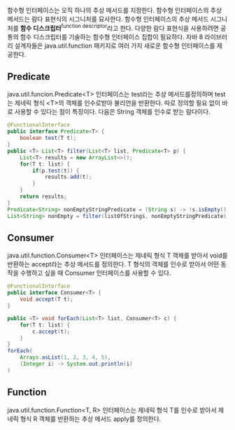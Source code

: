 함수형 인터페이스는 오직 하나의 추상 메서드를 지정한다. 함수형 인터페이스의 추상 메서드는 람다 표현식의 시그니처를 묘사한다. 함수형 인터페이스의 추상 메서드 시그니처를 __함수 디스크립터__<sup>function descriptor</sup>라고 한다. 다양한 람다 표현식을 사용하려면 공통의 함수 디스크립터를 기술하는 함수형 인터페이스 집합이 필요하다. 자바 8 라이브러리 설계자들은 java.util.function 패키지로 여러 가지 새로운 함수형 인터페이스를 제공한다.

## Predicate
java.util.funcion.Predicate\<T> 인터페이스는 test라는 추상 메서드를정의하며 test는 제네릭 형식 \<T>의 객체를 인수로받아 불리언을 반환한다. 따로 정의할 필요 없이 바로 사용할 수 있다는 점이 특징이다. 다음은 String 객체를 인수로 받는 람다이다.

```java
@FunctionalInterface
public interface Predicate<T> {
    boolean test(T t);
}
public <T> List<T> filter(List<T> list, Predicate<T> p) {
    List<T> results = new ArrayList<>();
    for(T t: list) {
        if(p.test(t)) {
            results.add(t);
        }
    }
    return results;
}
Predicate<String> nonEmptyStringPredicate = (String s) -> !s.isEmpty();
List<String> nonEmpty = filter(listOfStrings, nonEmptyStringPredicate);
```

## Consumer
java.util.function.Consumer\<T> 인터페이스는 제네릭 형식 T 객체를 받아서 void를 반환하는 accept라는 추상 메서드를 정의한다. T 형식의 객체를 인수로 받아서 어떤 동작을 수행하고 싶을 때 Consumer 인터페이스를 사용할 수 있다.

```java
@FunctionalInterface
public interface Consumer<T> {
    void accept(T t);
}

public <T> void forEach(List<T> list, Consumer<T> c) {
    for(T t: list) {
        c.accept(t);
    }
}
forEach(
    Arrays.asList(1, 2, 3, 4, 5),
    (Integer i) -> System.out.println(i)
)
```

## Function

java.util.function.Function\<T, R> 인터페이스는 제네릭 형식 T를 인수로 받아서 제네릭 형식 R 객체를 반환하는 추상 메서드 apply를 정의한다.